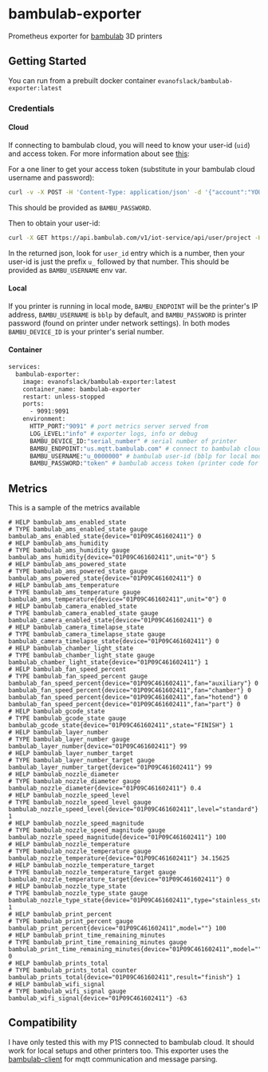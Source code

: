 # bambulab-exporter

Prometheus exporter for [bambulab](https://bambulab.com) 3D printers

## Getting Started

You can run from a prebuilt docker container `evanofslack/bambulab-exporter:latest`

### Credentials

#### Cloud

If connecting to bambulab cloud, you will need to know your user-id (`uid`) and access token. For more information about see [this](https://github.com/Doridian/OpenBambuAPI/blob/main/cloud-http.md):

For a one liner to get your access token (substitute in your bambulab cloud username and password):
```bash
curl -v -X POST -H 'Content-Type: application/json' -d '{"account":"YOUR_USER_NAME","password":"YOUR_PASSWORD"}' https://bambulab.com/api/sign-in/form 2>&1 | grep token= | awk '{print$3}'
```
This should be provided as `BAMBU_PASSWORD`.

Then to obtain your user-id:
```bash
curl -X GET https://api.bambulab.com/v1/iot-service/api/user/project -H "Authorization: Bearer YOUR_TOKEN"
```
In the returned json, look for `user_id` entry which is a number, then your user-id is just the prefix `u_` followed by that number. This should be provided as `BAMBU_USERNAME` env var.

#### Local

If you printer is running in local mode, `BAMBU_ENDPOINT` will be the printer's IP address, `BAMBU_USERNAME` is `bblp` by default, and `BAMBU_PASSWORD` is printer password (found on printer under network settings). In both modes `BAMBU_DEVICE_ID` is your printer's serial number. 

#### Container

```bash
services:
  bambulab-exporter:
    image: evanofslack/bambulab-exporter:latest
    container_name: bambulab-exporter
    restart: unless-stopped
    ports:
      - 9091:9091
    environment:
      HTTP_PORT:"9091" # port metrics server served from
      LOG_LEVEL:"info" # exporter logs, info or debug
      BAMBU_DEVICE_ID:"serial_number" # serial number of printer
      BAMBU_ENDPOINT:"us.mqtt.bambulab.com" # connect to bambulab cloud mqtt server (printer ip address for local mode)
      BAMBU_USERNAME:"u_0000000" # bambulab user-id (bblp for local mode)
      BAMBU_PASSWORD:"token" # bambulab access token (printer code for local mode)
```

## Metrics

This is a sample of the metrics available

```
# HELP bambulab_ams_enabled_state
# TYPE bambulab_ams_enabled_state gauge
bambulab_ams_enabled_state{device="01P09C461602411"} 0
# HELP bambulab_ams_humidity
# TYPE bambulab_ams_humidity gauge
bambulab_ams_humidity{device="01P09C461602411",unit="0"} 5
# HELP bambulab_ams_powered_state
# TYPE bambulab_ams_powered_state gauge
bambulab_ams_powered_state{device="01P09C461602411"} 0
# HELP bambulab_ams_temperature
# TYPE bambulab_ams_temperature gauge
bambulab_ams_temperature{device="01P09C461602411",unit="0"} 0
# HELP bambulab_camera_enabled_state
# TYPE bambulab_camera_enabled_state gauge
bambulab_camera_enabled_state{device="01P09C461602411"} 0
# HELP bambulab_camera_timelapse_state
# TYPE bambulab_camera_timelapse_state gauge
bambulab_camera_timelapse_state{device="01P09C461602411"} 0
# HELP bambulab_chamber_light_state
# TYPE bambulab_chamber_light_state gauge
bambulab_chamber_light_state{device="01P09C461602411"} 1
# HELP bambulab_fan_speed_percent
# TYPE bambulab_fan_speed_percent gauge
bambulab_fan_speed_percent{device="01P09C461602411",fan="auxiliary"} 0
bambulab_fan_speed_percent{device="01P09C461602411",fan="chamber"} 0
bambulab_fan_speed_percent{device="01P09C461602411",fan="hotend"} 0
bambulab_fan_speed_percent{device="01P09C461602411",fan="part"} 0
# HELP bambulab_gcode_state
# TYPE bambulab_gcode_state gauge
bambulab_gcode_state{device="01P09C461602411",state="FINISH"} 1
# HELP bambulab_layer_number
# TYPE bambulab_layer_number gauge
bambulab_layer_number{device="01P09C461602411"} 99
# HELP bambulab_layer_number_target
# TYPE bambulab_layer_number_target gauge
bambulab_layer_number_target{device="01P09C461602411"} 99
# HELP bambulab_nozzle_diameter
# TYPE bambulab_nozzle_diameter gauge
bambulab_nozzle_diameter{device="01P09C461602411"} 0.4
# HELP bambulab_nozzle_speed_level
# TYPE bambulab_nozzle_speed_level gauge
bambulab_nozzle_speed_level{device="01P09C461602411",level="standard"} 1
# HELP bambulab_nozzle_speed_magnitude
# TYPE bambulab_nozzle_speed_magnitude gauge
bambulab_nozzle_speed_magnitude{device="01P09C461602411"} 100
# HELP bambulab_nozzle_temperature
# TYPE bambulab_nozzle_temperature gauge
bambulab_nozzle_temperature{device="01P09C461602411"} 34.15625
# HELP bambulab_nozzle_temperature_target
# TYPE bambulab_nozzle_temperature_target gauge
bambulab_nozzle_temperature_target{device="01P09C461602411"} 0
# HELP bambulab_nozzle_type_state
# TYPE bambulab_nozzle_type_state gauge
bambulab_nozzle_type_state{device="01P09C461602411",type="stainless_steel"} 1
# HELP bambulab_print_percent
# TYPE bambulab_print_percent gauge
bambulab_print_percent{device="01P09C461602411",model=""} 100
# HELP bambulab_print_time_remaining_minutes
# TYPE bambulab_print_time_remaining_minutes gauge
bambulab_print_time_remaining_minutes{device="01P09C461602411",model=""} 0
# HELP bambulab_prints_total
# TYPE bambulab_prints_total counter
bambulab_prints_total{device="01P09C461602411",result="finish"} 1
# HELP bambulab_wifi_signal
# TYPE bambulab_wifi_signal gauge
bambulab_wifi_signal{device="01P09C461602411"} -63
```

## Compatibility

I have only tested this with my P1S connected to bambulab cloud. It should work for local setups and other printers too. This exporter uses the [bambulab-client](https://github.com/evanofslack/bambulab-client) for mqtt communication and message parsing. 
